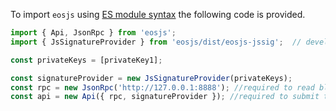 To import `eosjs` using [ES module syntax](https://en.wikipedia.org/wiki/ECMAScript) the following code is provided.
```javascript
import { Api, JsonRpc } from 'eosjs';
import { JsSignatureProvider } from 'eosjs/dist/eosjs-jssig';  // development only

const privateKeys = [privateKey1];

const signatureProvider = new JsSignatureProvider(privateKeys);
const rpc = new JsonRpc('http://127.0.0.1:8888'); //required to read blockchain state
const api = new Api({ rpc, signatureProvider }); //required to submit transactions
```